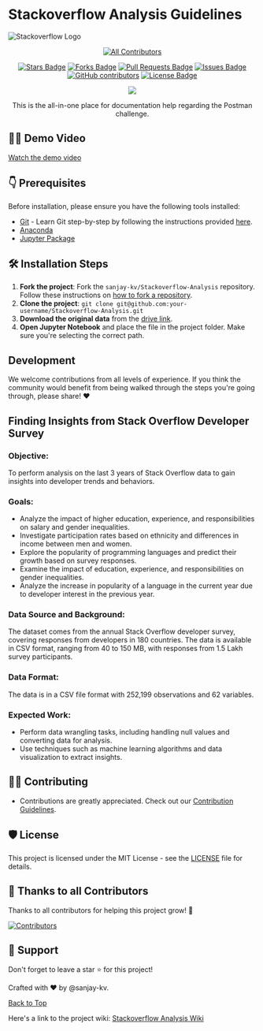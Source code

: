 # Stackoverflow Analysis Guidelines

![Stackoverflow Logo](https://stackoverflow.design/assets/img/logos/so/logo-stackoverflow.png)

<div align="center">
  
<!-- ALL-CONTRIBUTORS-BADGE:START - Do not remove or modify this section -->

[![All Contributors](https://img.shields.io/badge/all_contributors-1-orange.svg?style=flat-square)](#contributors-)

<a href="https://github.com/recodehive/Stackoverflow-Analysis/stargazers"><img src="https://img.shields.io/github/stars/recodehive/Stackoverflow-Analysis" alt="Stars Badge"/></a>
<a href="https://github.com/recodehive/Stackoverflow-Analysis/network/members"><img src="https://img.shields.io/github/forks/recodehive/Stackoverflow-Analysis" alt="Forks Badge"/></a>
<a href="https://github.com/recodehive/Stackoverflow-Analysis/pulls"><img src="https://img.shields.io/github/issues-pr/recodehive/Stackoverflow-Analysis" alt="Pull Requests Badge"/></a>
<a href="https://github.com/recodehive/Stackoverflow-Analysis/issues"><img src="https://img.shields.io/github/issues/recodehive/Stackoverflow-Analysis" alt="Issues Badge"/></a>
<a href="https://github.com/recodehive/Stackoverflow-Analysis/graphs/contributors"><img alt="GitHub contributors" src="https://img.shields.io/github/contributors/recodehive/Stackoverflow-Analysis?color=2b9348"></a>
<a href="https://github.com/recodehive/Stackoverflow-Analysis/blob/master/LICENSE"><img src="https://img.shields.io/github/license/recodehive/Stackoverflow-Analysis?color=2b9348" alt="License Badge"/></a>

[![](https://visitcount.itsvg.in/api?id=gssoc-postman&label=Profile%20Views&color=0&icon=5&pretty=true)](https://visitcount.itsvg.in)
<!-- ALL-CONTRIBUTORS-BADGE:END -->
This is the all-in-one place for documentation help regarding the Postman challenge.
</div>

## 👨‍💻 Demo Video 

[Watch the demo video](https://user-images.githubusercontent.com/30715153/168960157-e9448ea4-206c-44c0-bbd5-5e4770c0411f.mp4)

## 👇 Prerequisites 

Before installation, please ensure you have the following tools installed:

- [Git](https://git-scm.com/downloads) - Learn Git step-by-step by following the instructions provided [here](https://recodehive.com/how-to-install-git-git-tutorial/).
- [Anaconda](https://anaconda.org/anaconda)
- [Jupyter Package](https://anaconda.org/anaconda/jupyter)

## 🛠️ Installation Steps

1. **Fork the project**: Fork the `sanjay-kv/Stackoverflow-Analysis` repository. Follow these instructions on [how to fork a repository](https://help.github.com/en/articles/fork-a-repo).
2. **Clone the project**: `git clone git@github.com:your-username/Stackoverflow-Analysis.git`
3. **Download the original data** from the [drive link](https://drive.google.com/drive/folders/13W20DfCW2W5GEeKTYTl7R6xV5hmPS2Do?usp=sharing).
4. **Open Jupyter Notebook** and place the file in the project folder. Make sure you're selecting the correct path.

## Development

We welcome contributions from all levels of experience. If you think the community would benefit from being walked through the steps you're going through, please share! ❤️

## Finding Insights from Stack Overflow Developer Survey

### Objective:
To perform analysis on the last 3 years of Stack Overflow data to gain insights into developer trends and behaviors.

### Goals:
- Analyze the impact of higher education, experience, and responsibilities on salary and gender inequalities.
- Investigate participation rates based on ethnicity and differences in income between men and women.
- Explore the popularity of programming languages and predict their growth based on survey responses.
- Examine the impact of education, experience, and responsibilities on gender inequalities.
- Analyze the increase in popularity of a language in the current year due to developer interest in the previous year.

### Data Source and Background:
The dataset comes from the annual Stack Overflow developer survey, covering responses from developers in 180 countries. The data is available in CSV format, ranging from 40 to 150 MB, with responses from 1.5 Lakh survey participants.

### Data Format:
The data is in a CSV file format with 252,199 observations and 62 variables.

### Expected Work:
- Perform data wrangling tasks, including handling null values and converting data for analysis.
- Use techniques such as machine learning algorithms and data visualization to extract insights.

## 👨‍💻 Contributing

- Contributions are greatly appreciated. Check out our [Contribution Guidelines](https://github.com/Recode-Hive/Stackoverflow-Analysis/tree/main/Readme).

## 🛡️ License

This project is licensed under the MIT License - see the [LICENSE](LICENSE) file for details.

## 💪 Thanks to all Contributors

Thanks to all contributors for helping this project grow! 🍻

[![Contributors](https://contrib.rocks/image?repo=sanjay-kv/Stackoverflow-Analysis)](https://github.com/sanjay-kv/Stackoverflow-Analysis/graphs/contributors)

## 🙏 Support

Don't forget to leave a star ⭐️ for this project!

Crafted with ♥ by @sanjay-kv.

[Back to Top](#stackoverflow-analysis-guidelines)

Here's a link to the project wiki: [Stackoverflow Analysis Wiki](https://github.com/tech-hardik/Stackoverflow-Analysis/wiki)
